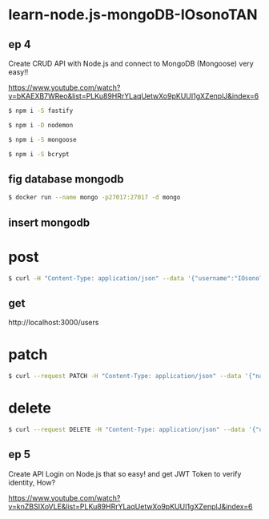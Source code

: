 # learn-node.js-mongoDB-IOsonoTAN

## ep 4

Create CRUD API with Node.js and connect to MongoDB (Mongoose) very easy!!

https://www.youtube.com/watch?v=bKAEXB7WReo&list=PLKu89HRrYLaqUetwXo9pKUUI1gXZenplJ&index=6

```bash
$ npm i -S fastify
```

```bash
$ npm i -D nodemon 
```

```bash
$ npm i -S mongoose 
```

```bash
$ npm i -S bcrypt 
```
## fig database mongodb

```bash
$ docker run --name mongo -p27017:27017 -d mongo
```

## insert mongodb
# post
```bash
$ curl -H "Content-Type: application/json" --data '{"username":"IOsonoTAN", "password": "12345", "name": "Krissade", "surname": "Boontrigratn"}' http://localhost:3000/users
```

## get
http://localhost:3000/users

# patch
```bash
$ curl --request PATCH -H "Content-Type: application/json" --data '{"name": "First Name", "surname": "Last Name", "userId": "617f9bc7617f2e1df04e9dd7"}' http://localhost:3000/users
```
# delete
```bash
$ curl --request DELETE -H "Content-Type: application/json" --data '{"userId": "617f9bc7617f2e1df04e9dd7"}' http://localhost:3000/users
```
 
 ## ep 5

 Create API Login on Node.js that so easy! and get JWT Token to verify identity, How?

https://www.youtube.com/watch?v=knZBSIXoVLE&list=PLKu89HRrYLaqUetwXo9pKUUI1gXZenplJ&index=6